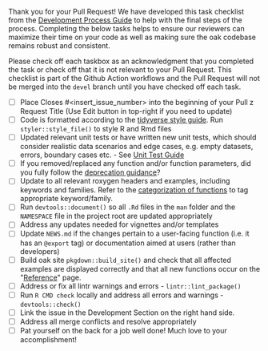 Thank you for your Pull Request! We have developed this task checklist from the
[Development Process
Guide](https://pharmaverse.github.io/sdtm.oak/CONTRIBUTING.html)
to help with the final steps of the process. Completing the below tasks helps to
ensure our reviewers can maximize their time on your code as well as making sure
the oak codebase remains robust and consistent.

Please check off each taskbox as an acknowledgment that you completed the task
or check off that it is not relevant to your Pull Request. This checklist is
part of the Github Action workflows and the Pull Request will not be merged into
the `devel` branch until you have checked off each task.

- [ ] Place Closes #<insert_issue_number> into the beginning of your Pull z
Request Title (Use Edit button in top-right if you need to update)
- [ ] Code is formatted according to the 
[tidyverse style guide](https://style.tidyverse.org/). Run 
`styler::style_file()` to style R and Rmd files
- [ ] Updated relevant unit tests or have written new unit tests, which should
consider realistic data scenarios and edge cases, e.g. empty datasets, errors,
boundary cases etc. - See 
[Unit Test Guide](https://pharmaverse.github.io/admiraldev/articles/unit_test_guidance.html#tests-should-be-robust-to-cover-realistic-data-scenarios)
- [ ] If you removed/replaced any function and/or function parameters, did you 
fully follow the 
[deprecation guidance](https://pharmaverse.github.io/admiraldev/articles/programming_strategy.html#deprecation)?
- [ ] Update to all relevant roxygen headers and examples, including keywords
and families. Refer to the 
[categorization of functions](https://pharmaverse.github.io/admiraldev/articles/programming_strategy.html#categorization-of-functions) to tag appropriate keyword/family.
- [ ] Run `devtools::document()` so all `.Rd` files in the `man` folder and the
`NAMESPACE` file in the project root are updated appropriately
- [ ] Address any updates needed for vignettes and/or templates
- [ ] Update `NEWS.md` if the changes pertain to a user-facing function (i.e. it
has an `@export` tag) or documentation aimed at users (rather than developers)
- [ ] Build oak site `pkgdown::build_site()` and check that all affected
examples are displayed correctly and that all new functions occur on the "[Reference](https://pharmaverse.github.io/admiral/reference/index.html)" page. 
- [ ] Address or fix all lintr warnings and errors - `lintr::lint_package()`
- [ ] Run `R CMD check` locally and address all errors and warnings - `devtools::check()`
- [ ] Link the issue in the Development Section on the right hand side.
- [ ] Address all merge conflicts and resolve appropriately
- [ ] Pat yourself on the back for a job well done! Much love to your accomplishment!
